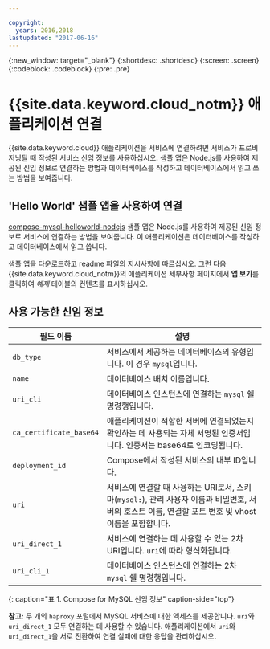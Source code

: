 ```yaml
---

copyright:
  years: 2016,2018
lastupdated: "2017-06-16"
---
```


{:new_window: target="_blank"}
{:shortdesc: .shortdesc}
{:screen: .screen}
{:codeblock: .codeblock}
{:pre: .pre}

# {{site.data.keyword.cloud_notm}} 애플리케이션 연결

{{site.data.keyword.cloud}} 애플리케이션을 서비스에 연결하려면 서비스가 프로비저닝될 때 작성된 서비스 신임 정보를 사용하십시오. 샘플 앱은 Node.js를 사용하여 제공된 신임 정보로 연결하는 방법과 데이터베이스를 작성하고 데이터베이스에서 읽고 쓰는 방법을 보여줍니다.

## 'Hello World' 샘플 앱을 사용하여 연결

[compose-mysql-helloworld-nodejs](https://github.com/IBM-Bluemix/compose-mysql-helloworld-nodejs) 샘플 앱은 Node.js를 사용하여 제공된 신임 정보로 서비스에 연결하는 방법을 보여줍니다. 이 애플리케이션은 데이터베이스를 작성하고 데이터베이스에서 읽고 씁니다.

샘플 앱을 다운로드하고 readme 파일의 지시사항에 따르십시오. 그런 다음 {{site.data.keyword.cloud_notm}}의 애플리케이션 세부사항 페이지에서 **앱 보기**를 클릭하여 *예제* 테이블의 컨텐츠를 표시하십시오.

## 사용 가능한 신임 정보

필드 이름|설명
----------|-----------
`db_type`|서비스에서 제공하는 데이터베이스의 유형입니다. 이 경우 `mysql`입니다.
`name`|데이터베이스 배치 이름입니다.
`uri_cli`|데이터베이스 인스턴스에 연결하는 `mysql` 쉘 명령행입니다.
`ca_certificate_base64`|애플리케이션이 적합한 서버에 연결되었는지 확인하는 데 사용되는 자체 서명된 인증서입니다. 인증서는 base64로 인코딩됩니다.
`deployment_id`|Compose에서 작성된 서비스의 내부 ID입니다.
`uri`|서비스에 연결할 때 사용하는 URI로서, 스키마(`mysql:`), 관리 사용자 이름과 비밀번호, 서버의 호스트 이름, 연결할 포트 번호 및 vhost 이름을 포함합니다.
`uri_direct_1`|서비스에 연결하는 데 사용할 수 있는 2차 URI입니다. `uri`에 따라 형식화됩니다.
`uri_cli_1`|데이터베이스 인스턴스에 연결하는 2차 `mysql` 쉘 명령행입니다.
{: caption="표 1. Compose for MySQL 신임 정보" caption-side="top"}

**참고:** 두 개의 `haproxy` 포털에서 MySQL 서비스에 대한 액세스를 제공합니다. `uri`와 `uri_direct_1` 모두 연결하는 데 사용할 수 있습니다. 애플리케이션에서 `uri`와 `uri_direct_1`을 서로 전환하여 연결 실패에 대한 응답을 관리하십시오.
